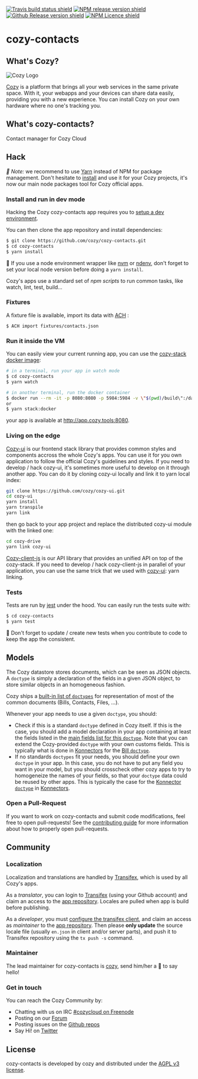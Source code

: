 [![Travis build status shield](https://img.shields.io/travis/cozy/cozy-contacts/master.svg)](https://travis-ci.org/cozy/cozy-contacts)
[![NPM release version shield](https://img.shields.io/npm/v/cozy-contacts.svg)](https://www.npmjs.com/package/cozy-contacts)
[![Github Release version shield](https://img.shields.io/github/tag/cozy/cozy-contacts.svg)](https://github.com/cozy/cozy-contacts/releases)
[![NPM Licence shield](https://img.shields.io/npm/l/cozy-contacts.svg)](https://github.com/cozy/cozy-contacts/blob/master/LICENSE)


# cozy-contacts


## What's Cozy?

![Cozy Logo](https://cdn.rawgit.com/cozy/cozy-guidelines/master/templates/cozy_logo_small.svg)

[Cozy] is a platform that brings all your web services in the same private space.  With it, your webapps and your devices can share data easily, providing you with a new experience. You can install Cozy on your own hardware where no one's tracking you.


## What's cozy-contacts?

Contact manager for Cozy Cloud


## Hack

_:pushpin: Note:_ we recommend to use [Yarn] instead of NPM for package management. Don't hesitate to [install][yarn-install] and use it for your Cozy projects, it's now our main node packages tool for Cozy official apps.

### Install and run in dev mode

Hacking the Cozy cozy-contacts app requires you to [setup a dev environment][setup].

You can then clone the app repository and install dependencies:

```sh
$ git clone https://github.com/cozy/cozy-contacts.git
$ cd cozy-contacts
$ yarn install
```

:pushpin: If you use a node environment wrapper like [nvm] or [ndenv], don't forget to set your local node version before doing a `yarn install`.

Cozy's apps use a standard set of _npm scripts_ to run common tasks, like watch, lint, test, build…

### Fixtures

A fixture file is available, import its data with [ACH](https://www.npmjs.com/package/cozy-ach) :

```
$ ACH import fixtures/contacts.json
```

### Run it inside the VM

You can easily view your current running app, you can use the [cozy-stack docker image][cozy-stack-docker]:

```sh
# in a terminal, run your app in watch mode
$ cd cozy-contacts
$ yarn watch
```

```sh
# in another terminal, run the docker container
$ docker run --rm -it -p 8080:8080 -p 5984:5984 -v \"$(pwd)/build\":/data/cozy-app/app cozy/cozy-app-dev
or
$ yarn stack:docker
```

your app is available at http://app.cozy.tools:8080.


### Living on the edge

[Cozy-ui] is our frontend stack library that provides common styles and components accross the whole Cozy's apps. You can use it for you own application to follow the official Cozy's guidelines and styles. If you need to develop / hack cozy-ui, it's sometimes more useful to develop on it through another app. You can do it by cloning cozy-ui locally and link it to yarn local index:

```sh
git clone https://github.com/cozy/cozy-ui.git
cd cozy-ui
yarn install
yarn transpile
yarn link
```

then go back to your app project and replace the distributed cozy-ui module with the linked one:

```sh
cd cozy-drive
yarn link cozy-ui
```

[Cozy-client-js] is our API library that provides an unified API on top of the cozy-stack. If you need to develop / hack cozy-client-js in parallel of your application, you can use the same trick that we used with [cozy-ui]: yarn linking.


### Tests

Tests are run by [jest] under the hood. You can easily run the tests suite with:

```sh
$ cd cozy-contacts
$ yarn test
```

:pushpin: Don't forget to update / create new tests when you contribute to code to keep the app the consistent.


## Models

The Cozy datastore stores documents, which can be seen as JSON objects. A `doctype` is simply a declaration of the fields in a given JSON object, to store similar objects in an homogeneous fashion.

Cozy ships a [built-in list of `doctypes`][doctypes] for representation of most of the common documents (Bills, Contacts, Files, ...).

Whenever your app needs to use a given `doctype`, you should:

- Check if this is a standard `doctype` defined in Cozy itself. If this is the case, you should add a model declaration in your app containing at least the fields listed in the [main fields list for this `doctype`][doctypes]. Note that you can extend the Cozy-provided `doctype` with your own customs fields. This is typically what is done in [Konnectors] for the [Bill `doctype`][bill-doctype].
- If no standards `doctypes` fit your needs, you should define your own `doctype` in your app. In this case, you do not have to put any field you want in your model, but you should crosscheck other cozy apps to try to homogeneize the names of your fields, so that your `doctype` data could be reused by other apps. This is typically the case for the [Konnector `doctype`][konnector-doctype] in [Konnectors].


### Open a Pull-Request

If you want to work on cozy-contacts and submit code modifications, feel free to open pull-requests! See the [contributing guide][contribute] for more information about how to properly open pull-requests.


## Community

### Localization

Localization and translations are handled by [Transifex][tx], which is used by all Cozy's apps.

As a _translator_, you can login to [Transifex][tx-signin] (using your Github account) and claim an access to the [app repository][tx-app]. Locales are pulled when app is build before publishing.

As a _developer_, you must [configure the transifex client][tx-client], and claim an access as _maintainer_ to the [app repository][tx-app]. Then please **only update** the source locale file (usually `en.json` in client and/or server parts), and push it to Transifex repository using the `tx push -s` command.


### Maintainer

The lead maintainer for cozy-contacts is [cozy](https://github.com/cozy), send him/her a :beers: to say hello!


### Get in touch

You can reach the Cozy Community by:

- Chatting with us on IRC [#cozycloud on Freenode][freenode]
- Posting on our [Forum][forum]
- Posting issues on the [Github repos][github]
- Say Hi! on [Twitter][twitter]


## License

cozy-contacts is developed by cozy and distributed under the [AGPL v3 license][agpl-3.0].



[cozy]: https://cozy.io "Cozy Cloud"
[setup]: https://docs.cozy.io/en/tutorials/app/#install-the-development-environment "Cozy dev docs: Set up the Development Environment"
[yarn]: https://yarnpkg.com/
[yarn-install]: https://yarnpkg.com/en/docs/install
[cozy-ui]: https://github.com/cozy/cozy-ui
[cozy-client-js]: https://github.com/cozy/cozy-client-js/
[cozy-stack-docker]: https://github.com/cozy/cozy-stack/blob/master/docs/client-app-dev.md#with-docker
[doctypes]: https://cozy.github.io/cozy-doctypes/
[bill-doctype]: https://github.com/cozy/cozy-konnector-libs/blob/master/models/bill.js
[konnector-doctype]: https://github.com/cozy/cozy-konnector-libs/blob/master/models/base_model.js
[konnectors]: https://github.com/cozy/cozy-konnector-libs
[agpl-3.0]: https://www.gnu.org/licenses/agpl-3.0.html
[contribute]: CONTRIBUTING.md
[tx]: https://www.transifex.com/cozy/
[tx-signin]: https://www.transifex.com/signin/
[tx-app]: https://www.transifex.com/cozy/<SLUG_TX>/dashboard/
[tx-client]: http://docs.transifex.com/client/
[freenode]: http://webchat.freenode.net/?randomnick=1&channels=%23cozycloud&uio=d4
[forum]: https://forum.cozy.io/
[github]: https://github.com/cozy/
[twitter]: https://twitter.com/cozycloud
[nvm]: https://github.com/creationix/nvm
[ndenv]: https://github.com/riywo/ndenv
[jest]: https://facebook.github.io/jest/
